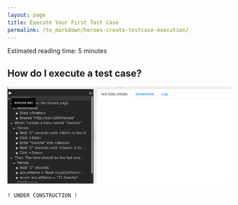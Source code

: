 ```yaml
---
layout: page
title: Execute Your First Test Case 
permalink: /te_markdown/heroes-create-testcase-execution/
---
```


Estimated reading time: 5 minutes


## How do I execute a test case?

![screencast: execute test case](/images/tutorial/tutorial.heroes.create.testrun.gif "screencast: execute test case")

``` ! UNDER CONSTRUCTION ! ```
